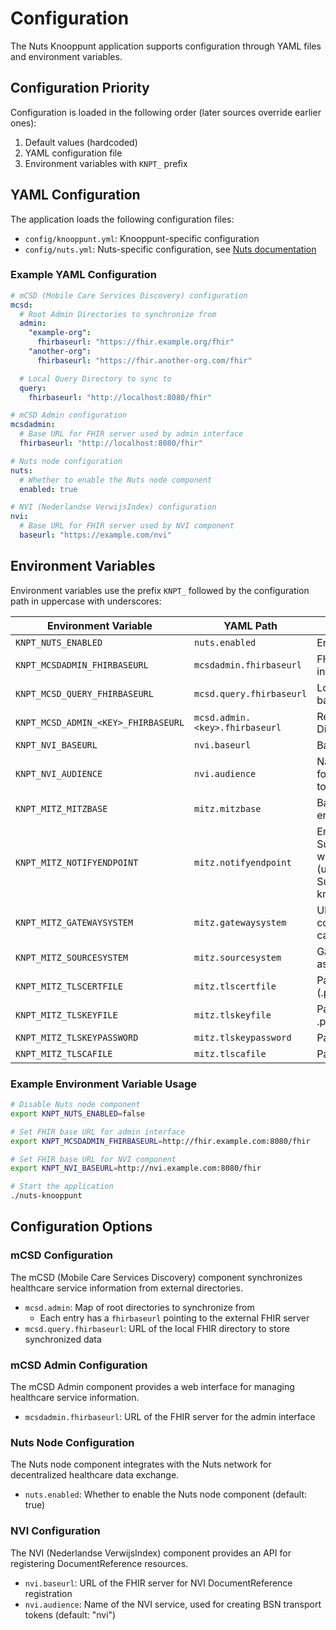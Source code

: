 # Configuration

The Nuts Knooppunt application supports configuration through YAML files and environment variables.

## Configuration Priority

Configuration is loaded in the following order (later sources override earlier ones):

1. Default values (hardcoded)
2. YAML configuration file
3. Environment variables with `KNPT_` prefix

## YAML Configuration

The application loads the following configuration files:

- `config/knooppunt.yml`: Knooppunt-specific configuration
- `config/nuts.yml`: Nuts-specific configuration,
  see [Nuts documentation](https://nuts-node.readthedocs.io/en/stable/pages/deployment/configuration.html)

### Example YAML Configuration

```yaml
# mCSD (Mobile Care Services Discovery) configuration
mcsd:
  # Root Admin Directories to synchronize from
  admin:
    "example-org":
      fhirbaseurl: "https://fhir.example.org/fhir"
    "another-org":
      fhirbaseurl: "https://fhir.another-org.com/fhir"

  # Local Query Directory to sync to
  query:
    fhirbaseurl: "http://localhost:8080/fhir"

# mCSD Admin configuration
mcsdadmin:
  # Base URL for FHIR server used by admin interface
  fhirbaseurl: "http://localhost:8080/fhir"

# Nuts node configuration  
nuts:
  # Whether to enable the Nuts node component
  enabled: true

# NVI (Nederlandse VerwijsIndex) configuration
nvi:
  # Base URL for FHIR server used by NVI component
  baseurl: "https://example.com/nvi"
```

## Environment Variables

Environment variables use the prefix `KNPT_` followed by the configuration path in uppercase with underscores:

| Environment Variable                | YAML Path                      | Description                                                                                                                                                |
|-------------------------------------|--------------------------------|------------------------------------------------------------------------------------------------------------------------------------------------------------|
| `KNPT_NUTS_ENABLED`                 | `nuts.enabled`                 | Enable embedded Nuts node                                                                                                                                  |
| `KNPT_MCSDADMIN_FHIRBASEURL`        | `mcsdadmin.fhirbaseurl`        | FHIR base URL for admin interface                                                                                                                          |
| `KNPT_MCSD_QUERY_FHIRBASEURL`       | `mcsd.query.fhirbaseurl`       | Local Query Directory FHIR base URL                                                                                                                        |
| `KNPT_MCSD_ADMIN_<KEY>_FHIRBASEURL` | `mcsd.admin.<key>.fhirbaseurl` | Remote mCSD Admin Directory FHIR base URL                                                                                                                  |
| `KNPT_NVI_BASEURL`                  | `nvi.baseurl`                  | Base URL of the NVI service.                                                                                                                               |
| `KNPT_NVI_AUDIENCE`                 | `nvi.audience`                 | Name of the NVI service, used for creating BSN transport tokens. Defaults to "nvi".                                                                        |
| `KNPT_MITZ_MITZBASE`                | `mitz.mitzbase`                | Base URL of the MITZ endpoint                                                                                                                              |
| `KNPT_MITZ_NOTIFYENDPOINT`          | `mitz.notifyendpoint`          | Endpoint that will be used in Subscription.channel.endpoint when subscribing to Mitz (unless one is provided in the Subscription request to the knooppunt) |
| `KNPT_MITZ_GATEWAYSYSTEM`           | `mitz.gatewaysystem`           | URL where MITZ will send consent notifications (your callback endpoint)                                                                                    |
| `KNPT_MITZ_SOURCESYSTEM`            | `mitz.sourcesystem`            | Gateway system OID (added as FHIR extension)                                                                                                               |
| `KNPT_MITZ_TLSCERTFILE`             | `mitz.tlscertfile`             | Path to client certificate (.p12/.pfx or .pem)                                                                                                             |
| `KNPT_MITZ_TLSKEYFILE`              | `mitz.tlskeyfile`              | Path to private key (only for .pem certs)                                                                                                                  |
| `KNPT_MITZ_TLSKEYPASSWORD`          | `mitz.tlskeypassword`          | Password for .p12/.pfx                                                                                                                               |
| `KNPT_MITZ_TLSCAFILE`               | `mitz.tlscafile`               | Path to server certificate                                                                                                                                 |

### Example Environment Variable Usage

```bash
# Disable Nuts node component
export KNPT_NUTS_ENABLED=false

# Set FHIR base URL for admin interface  
export KNPT_MCSDADMIN_FHIRBASEURL=http://fhir.example.com:8080/fhir

# Set FHIR base URL for NVI component
export KNPT_NVI_BASEURL=http://nvi.example.com:8080/fhir

# Start the application
./nuts-knooppunt
```

## Configuration Options

### mCSD Configuration

The mCSD (Mobile Care Services Discovery) component synchronizes healthcare service information from external
directories.

- `mcsd.admin`: Map of root directories to synchronize from
    - Each entry has a `fhirbaseurl` pointing to the external FHIR server
- `mcsd.query.fhirbaseurl`: URL of the local FHIR directory to store synchronized data

### mCSD Admin Configuration

The mCSD Admin component provides a web interface for managing healthcare service information.

- `mcsdadmin.fhirbaseurl`: URL of the FHIR server for the admin interface

### Nuts Node Configuration

The Nuts node component integrates with the Nuts network for decentralized healthcare data exchange.

- `nuts.enabled`: Whether to enable the Nuts node component (default: true)

### NVI Configuration

The NVI (Nederlandse VerwijsIndex) component provides an API for registering DocumentReference resources.

- `nvi.baseurl`: URL of the FHIR server for NVI DocumentReference registration
- `nvi.audience`: Name of the NVI service, used for creating BSN transport tokens (default: "nvi")
